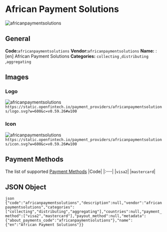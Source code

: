 # African Payment Solutions 
![africanpaymentsolutions](https://static.openfintech.io/payment_providers/africanpaymentsolutions/logo.svg?w=600&c=v0.59.26#w100) 
## General 
**Code:**`africanpaymentsolutions` 
**Vendor:**`africanpaymentsolutions` 
**Name:** 
:	[en] African Payment Solutions 
**Categories:** 
`collecting` ,`distributing` ,`aggregating` 
## Images 
### Logo 
![africanpaymentsolutions](https://static.openfintech.io/payment_providers/africanpaymentsolutions/logo.svg?w=600&c=v0.59.26#w100) 
``` https://static.openfintech.io/payment_providers/africanpaymentsolutions/logo.svg?w=600&c=v0.59.26#w100 ``` 
### Icon 
![africanpaymentsolutions](https://static.openfintech.io/payment_providers/africanpaymentsolutions/icon.svg?w=600&c=v0.59.26#w100) 
``` https://static.openfintech.io/payment_providers/africanpaymentsolutions/icon.svg?w=600&c=v0.59.26#w100 ``` 
## Payment Methods 
The list of supported [Payment Methods](#) 
|Code| 
|:---| 
|`visa2`| 
|`mastercard`| 
 
## JSON Object 
```json {"code":"africanpaymentsolutions","description":null,"vendor":"africanpaymentsolutions","categories":["collecting","distributing","aggregating"],"countries":null,"payment_method":["visa2","mastercard"],"payout_method":null,"metadata":{"about_payments_code":"africanpaymentsolutions"},"name":{"en":"African Payment Solutions"}} ``` 
